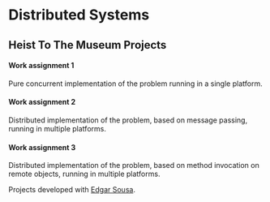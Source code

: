 # Distributed Systems

## Heist To The Museum Projects

#### Work assignment 1

Pure concurrent implementation of the problem running in a single platform.

#### Work assignment 2

Distributed implementation of the problem, based on message passing, running in multiple platforms.

#### Work assignment 3

Distributed implementation of the problem, based on method invocation on remote objects, running in multiple platforms.

Projects developed with [Edgar Sousa](https://github.com/EdgarSouSousa).

